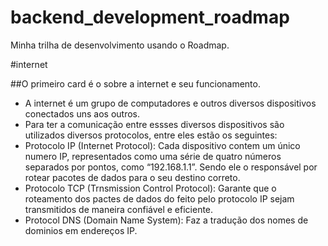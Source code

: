 # backend_development_roadmap
Minha trilha de desenvolvimento usando o Roadmap.

#internet

##O primeiro card é o sobre a internet e seu funcionamento.
- A internet é um grupo de computadores e outros diversos dispositivos conectados uns aos outros.
- Para ter a comunicação entre essses diversos dispositivos são utilizados diversos protocolos, entre eles estão os seguintes:
-   Protocolo IP (Internet Protocol): Cada dispositivo contem um único numero IP, representados como uma série de quatro números separados por pontos, como “192.168.1.1”. Sendo ele o responsável por rotear pacotes de dados para o seu destino correto.
-   Protocolo TCP (Trnsmission Control Protocol): Garante que o roteamento dos pactes de dados do feito pelo protocolo IP sejam transmitidos de maneira confiável e eficiente. 
-   Protocol DNS (Domain Name System): Faz a tradução dos nomes de dominios em endereços IP.

